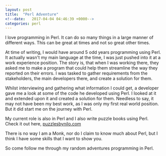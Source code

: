 ```yaml
---
layout: post
title:  "Perl Adventure"
<!--date:   2017-04-04 04:46:39 +0000-->
categories: perl
---
```

I love programming in Perl. It can do so many things in a large manner of
different ways. This can be great at times and not so great other times.

At time of writing, I would have around 5 odd years programming using Perl. It actually wasn't my main language at the time, I was just pushed into it at a work experience position. The story is, that when I was working there, they asked me to make a program that could help them streamline the way they reported on their errors. I was tasked to gather requirements from the stakeholders, the main developers there, and create a solution for them.

Whilst interviewing and gathering what information I could get, a developer gave me a look at some of the code he developed using Perl. I looked at it and extended upon it and created a solution for them. Needless to say, it may not have been my best work, as I was only my first real world position. But it did start me on the journey with Perl.

My current role is also in Perl and I also write puzzle books using Perl. Check it out here, [puzzlesbynilo.com](https://puzzlesbynilo.com "Puzzles By Nilo")

There is no way I am a Monk, nor do I claim to know much about Perl, but I
think I have some skills that I want to show you.

So come follow me through my random adventures programming in Perl.